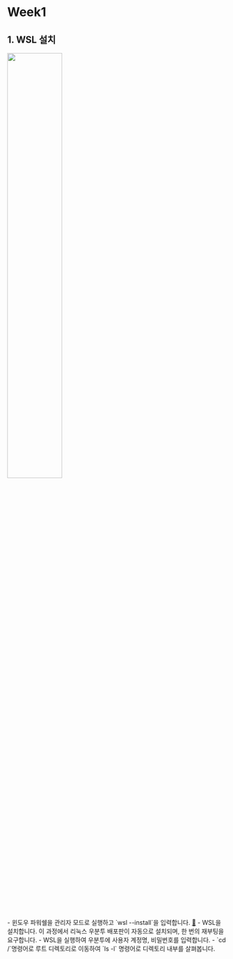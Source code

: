 # Week1

## 1. WSL 설치

<img src="https://github.com/user-attachments/assets/bb52d248-5526-46cc-9867-a469fa9d69c6" width="50%">
<br><br><br>
- 윈도우 파워쉘을 관리자 모드로 실행하고 `wsl --install`을 입력합니다. <a href="https://learn.microsoft.com/ko-kr/windows/wsl/install">🧷</a>
- WSL을 설치합니다. 이 과정에서 리눅스 우분투 배포판이 자동으로 설치되며, 한 번의 재부팅을 요구합니다.
- WSL을 실행하여 우분투에 사용자 계정명, 비밀번호를 입력합니다.
- `cd /`명령어로 루트 디렉토리로 이동하여 `ls -l` 명령어로 디렉토리 내부를 살펴봅니다.
